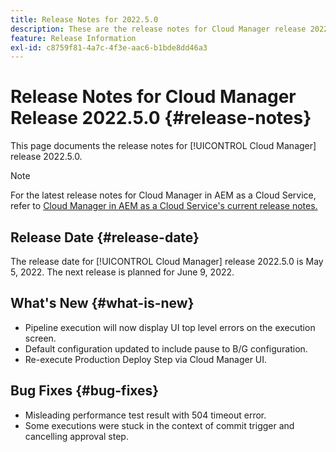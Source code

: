```yaml
---
title: Release Notes for 2022.5.0
description: These are the release notes for Cloud Manager release 2022.5.0.
feature: Release Information
exl-id: c8759f81-4a7c-4f3e-aac6-b1bde8dd46a3
---
```

# Release Notes for Cloud Manager Release 2022.5.0 {#release-notes}

This page documents the release notes for [!UICONTROL Cloud Manager] release 2022.5.0.

>[!NOTE]
>
>For the latest release notes for Cloud Manager in AEM as a Cloud Service, refer to [Cloud Manager in AEM as a Cloud Service's current release notes.](https://experienceleague.adobe.com/docs/experience-manager-cloud-service/content/implementing/using-cloud-manager/release-notes-cloud-manager/release-notes-cm-current.html)

## Release Date {#release-date}

The release date for [!UICONTROL Cloud Manager] release 2022.5.0 is May 5, 2022. The next release is planned for June 9, 2022.

## What's New {#what-is-new}

* Pipeline execution will now display UI top level errors on the execution screen.
* Default configuration updated to include pause to B/G configuration.
* Re-execute Production Deploy Step via Cloud Manager UI.

## Bug Fixes {#bug-fixes}

* Misleading performance test result with 504 timeout error.
* Some executions were stuck in the context of commit trigger and cancelling approval step.
